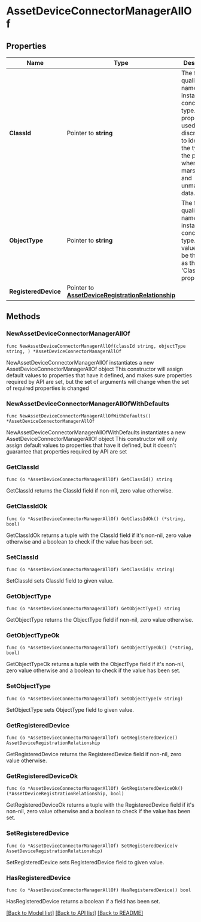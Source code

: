 # AssetDeviceConnectorManagerAllOf

## Properties

Name | Type | Description | Notes
------------ | ------------- | ------------- | -------------
**ClassId** | Pointer to **string** | The fully-qualified name of the instantiated, concrete type. This property is used as a discriminator to identify the type of the payload when marshaling and unmarshaling data. | [default to "asset.DeviceConnectorManager"]
**ObjectType** | Pointer to **string** | The fully-qualified name of the instantiated, concrete type. The value should be the same as the &#39;ClassId&#39; property. | [default to "asset.DeviceConnectorManager"]
**RegisteredDevice** | Pointer to [**AssetDeviceRegistrationRelationship**](asset.DeviceRegistration.Relationship.md) |  | [optional] 

## Methods

### NewAssetDeviceConnectorManagerAllOf

`func NewAssetDeviceConnectorManagerAllOf(classId string, objectType string, ) *AssetDeviceConnectorManagerAllOf`

NewAssetDeviceConnectorManagerAllOf instantiates a new AssetDeviceConnectorManagerAllOf object
This constructor will assign default values to properties that have it defined,
and makes sure properties required by API are set, but the set of arguments
will change when the set of required properties is changed

### NewAssetDeviceConnectorManagerAllOfWithDefaults

`func NewAssetDeviceConnectorManagerAllOfWithDefaults() *AssetDeviceConnectorManagerAllOf`

NewAssetDeviceConnectorManagerAllOfWithDefaults instantiates a new AssetDeviceConnectorManagerAllOf object
This constructor will only assign default values to properties that have it defined,
but it doesn't guarantee that properties required by API are set

### GetClassId

`func (o *AssetDeviceConnectorManagerAllOf) GetClassId() string`

GetClassId returns the ClassId field if non-nil, zero value otherwise.

### GetClassIdOk

`func (o *AssetDeviceConnectorManagerAllOf) GetClassIdOk() (*string, bool)`

GetClassIdOk returns a tuple with the ClassId field if it's non-nil, zero value otherwise
and a boolean to check if the value has been set.

### SetClassId

`func (o *AssetDeviceConnectorManagerAllOf) SetClassId(v string)`

SetClassId sets ClassId field to given value.


### GetObjectType

`func (o *AssetDeviceConnectorManagerAllOf) GetObjectType() string`

GetObjectType returns the ObjectType field if non-nil, zero value otherwise.

### GetObjectTypeOk

`func (o *AssetDeviceConnectorManagerAllOf) GetObjectTypeOk() (*string, bool)`

GetObjectTypeOk returns a tuple with the ObjectType field if it's non-nil, zero value otherwise
and a boolean to check if the value has been set.

### SetObjectType

`func (o *AssetDeviceConnectorManagerAllOf) SetObjectType(v string)`

SetObjectType sets ObjectType field to given value.


### GetRegisteredDevice

`func (o *AssetDeviceConnectorManagerAllOf) GetRegisteredDevice() AssetDeviceRegistrationRelationship`

GetRegisteredDevice returns the RegisteredDevice field if non-nil, zero value otherwise.

### GetRegisteredDeviceOk

`func (o *AssetDeviceConnectorManagerAllOf) GetRegisteredDeviceOk() (*AssetDeviceRegistrationRelationship, bool)`

GetRegisteredDeviceOk returns a tuple with the RegisteredDevice field if it's non-nil, zero value otherwise
and a boolean to check if the value has been set.

### SetRegisteredDevice

`func (o *AssetDeviceConnectorManagerAllOf) SetRegisteredDevice(v AssetDeviceRegistrationRelationship)`

SetRegisteredDevice sets RegisteredDevice field to given value.

### HasRegisteredDevice

`func (o *AssetDeviceConnectorManagerAllOf) HasRegisteredDevice() bool`

HasRegisteredDevice returns a boolean if a field has been set.


[[Back to Model list]](../README.md#documentation-for-models) [[Back to API list]](../README.md#documentation-for-api-endpoints) [[Back to README]](../README.md)


